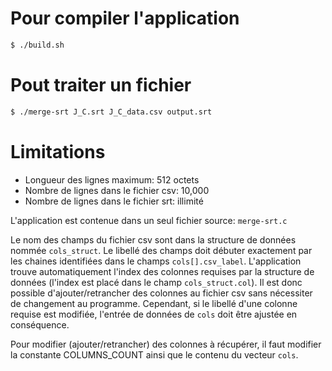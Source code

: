# Pour compiler l'application

```sh
$ ./build.sh
```

# Pout traiter un fichier

```sh
$ ./merge-srt J_C.srt J_C_data.csv output.srt
```

# Limitations

- Longueur des lignes maximum: 512 octets
- Nombre de lignes dans le fichier csv: 10,000
- Nombre de lignes dans le fichier srt: illimité

L'application est contenue dans un seul fichier source: `merge-srt.c`

Le nom des champs du fichier csv sont dans la structure de données nommée `cols_struct`. Le libellé des champs doit débuter exactement par les chaines identifiées dans le champs `cols[].csv_label`. L'application trouve automatiquement l'index des colonnes requises par la structure de données (l'index est placé dans le champ `cols_struct.col`). Il est donc possible d'ajouter/retrancher des colonnes au fichier csv sans nécessiter de changement au programme. Cependant, si le libellé d'une colonne requise est modifiée, l'entrée de données de `cols` doit être ajustée en conséquence.

Pour modifier (ajouter/retrancher) des colonnes à récupérer, il faut modifier la constante COLUMNS_COUNT ainsi que le contenu du vecteur `cols`. 
